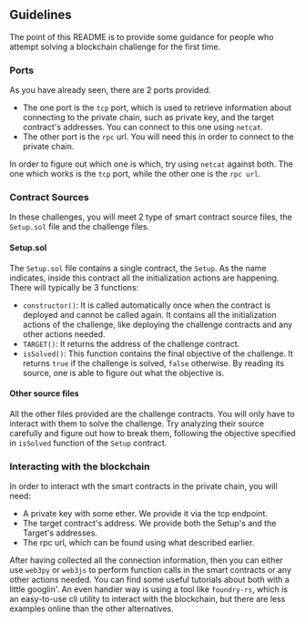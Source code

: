 ## Guidelines

The point of this README is to provide some guidance for people who attempt solving a blockchain challenge for the first time.

### Ports

As you have already seen, there are 2 ports provided.

- The one port is the `tcp` port, which is used to retrieve information about connecting to the private chain, such as private key, and the target contract's addresses. You can connect to this one using `netcat`.
- The other port is the `rpc` url. You will need this in order to connect to the private chain.

In order to figure out which one is which, try using `netcat` against both. The one which works is the `tcp` port, while the other one is the `rpc url`.

### Contract Sources

In these challenges, you will meet 2 type of smart contract source files, the `Setup.sol` file and the challenge files.

#### Setup.sol

The `Setup.sol` file contains a single contract, the `Setup`. As the name indicates, inside this contract all the initialization actions are happening. There will typically be 3 functions:

- `constructor()`: It is called automatically once when the contract is deployed and cannot be called again. It contains all the initialization actions of the challenge, like deploying the challenge contracts and any other actions needed.
- `TARGET()`: It returns the address of the challenge contract.
- `isSolved()`: This function contains the final objective of the challenge. It returns `true` if the challenge is solved, `false` otherwise. By reading its source, one is able to figure out what the objective is.

#### Other source files

All the other files provided are the challenge contracts. You will only have to interact with them to solve the challenge. Try analyzing their source carefully and figure out how to break them, following the objective specified in `isSolved` function of the `Setup` contract.

### Interacting with the blockchain

In order to interact wth the smart contracts in the private chain, you will need:

- A private key with some ether. We provide it via the tcp endpoint.
- The target contract's address. We provide both the Setup's and the Target's addresses.
- The rpc url, which can be found using what described earlier.

After having collected all the connection information, then you can either use `web3py` or `web3js` to perform function calls in the smart contracts or any other actions needed. You can find some useful tutorials about both with a little googlin'.
An even handier way is using a tool like `foundry-rs`, which is an easy-to-use cli utility to interact with the blockchain, but there are less examples online than the other alternatives.
